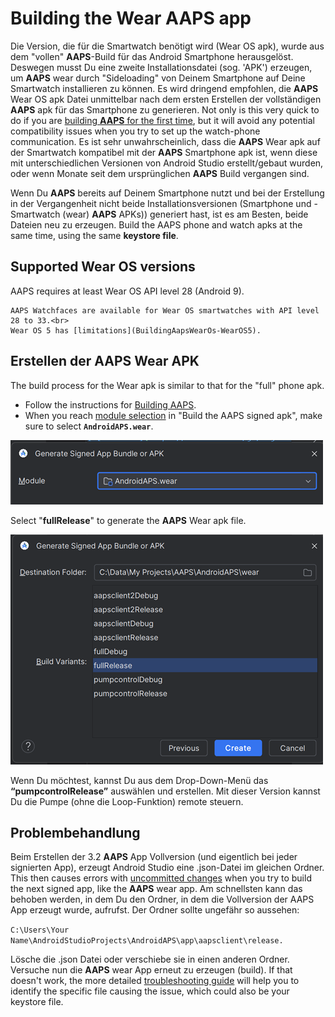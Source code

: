 # Building the Wear AAPS app

Die Version, die für die Smartwatch benötigt wird (Wear OS apk), wurde aus dem "vollen" **AAPS**-Build für das Android Smartphone herausgelöst. Deswegen musst Du eine zweite Installationsdatei (sog. 'APK') erzeugen, um **AAPS** wear durch "Sideloading" von Deinem Smartphone auf Deine Smartwatch installieren zu können. Es wird dringend empfohlen, die **AAPS** Wear OS apk Datei unmittelbar nach dem ersten Erstellen der vollständigen **AAPS** apk für das Smartphone zu generieren. Not only is this very quick to do if you are [building **AAPS** for the first time](../SettingUpAaps/BuildingAaps.md), but it will avoid any potential compatibility issues when you try to set up the watch-phone communication. Es ist sehr unwahrscheinlich, dass die **AAPS** Wear apk auf der Smartwatch kompatibel mit der **AAPS** Smartphone apk ist, wenn diese mit unterschiedlichen Versionen von Android Studio erstellt/gebaut wurden, oder wenn Monate seit dem ursprünglichen **AAPS** Build vergangen sind.

Wenn Du **AAPS** bereits auf Deinem Smartphone nutzt und bei der Erstellung in der Vergangenheit nicht beide Installationsversionen (Smartphone und -Smartwatch (wear) **AAPS** APKs)) generiert hast, ist es am Besten, beide Dateien neu zu erzeugen. Build the AAPS phone and watch apks at the same time, using the same **keystore file**.

## Supported Wear OS versions

AAPS requires at least Wear OS API level 28 (Android 9).

```{warning}
AAPS Watchfaces are available for Wear OS smartwatches with API level 28 to 33.<br>
Wear OS 5 has [limitations](BuildingAapsWearOs-WearOS5).
```

## Erstellen der **AAPS** Wear APK

The build process for the Wear apk is similar to that for the "full" phone apk.

- Follow the instructions for [Building AAPS](../SettingUpAaps/BuildingAaps.md).
- When you reach [module selection](#Building-APK-wearapk) in "Build the AAPS signed apk", make sure to select **`AndroidAPS.wear`**.

![Wear module](../images/Building-the-App/wear_build1.png)

Select "**fullRelease**" to generate the **AAPS** Wear apk file.

![Wear module](../images/Building-the-App/wear_build2.png)

Wenn Du möchtest, kannst Du aus dem Drop-Down-Menü das **“pumpcontrolRelease”** auswählen und erstellen. Mit dieser Version kannst Du die Pumpe (ohne die Loop-Funktion) remote steuern.

## Problembehandlung

Beim Erstellen der 3.2 **AAPS** App Vollversion (und eigentlich bei jeder signierten App), erzeugt Android Studio eine .json-Datei im gleichen Ordner. This then causes errors with [uncommitted changes](#troubleshooting_androidstudio-uncommitted-changes) when you try to build the next signed app, like the **AAPS** wear app. Am schnellsten kann das behoben werden, in dem Du den Ordner, in dem die Vollversion der AAPS App erzeugt wurde, aufrufst. Der Ordner sollte ungefähr so aussehen:

`C:\Users\Your Name\AndroidStudioProjects\AndroidAPS\app\aapsclient\release.`

Lösche die .json Datei oder verschiebe sie in einen anderen Ordner. Versuche nun die **AAPS** wear App erneut zu erzeugen (build). If that doesn't work, the more detailed [troubleshooting guide](../GettingHelp/TroubleshootingAndroidStudio.md) will help you to identify the specific file causing the issue, which could also be your keystore file. 